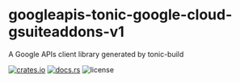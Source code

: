 # googleapis-tonic-google-cloud-gsuiteaddons-v1

A Google APIs client library generated by tonic-build

[![crates.io](https://img.shields.io/crates/v/googleapis-tonic-google-cloud-gsuiteaddons-v1)](https://crates.io/crates/googleapis-tonic-google-cloud-gsuiteaddons-v1)
[![docs.rs](https://img.shields.io/docsrs/googleapis-tonic-google-cloud-gsuiteaddons-v1)](https://docs.rs/googleapis-tonic-google-cloud-gsuiteaddons-v1)
![license](https://img.shields.io/crates/l/googleapis-tonic-google-cloud-gsuiteaddons-v1)
